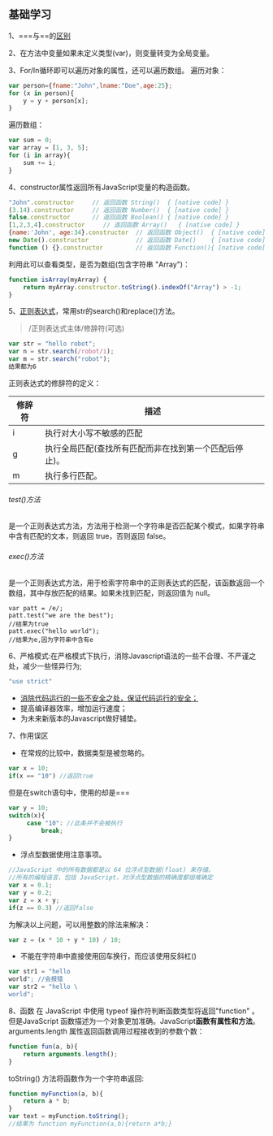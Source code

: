 ## 基础学习
1、===与==的[区别](http://www.runoob.com/js/js-strings.html)

2、在方法中变量如果未定义类型(var)，则变量转变为全局变量。

3、For/In循环即可以遍历对象的属性，还可以遍历数组。
遍历对象：
```js
var person={fname:"John",lname:"Doe",age:25}; 
for (x in person){
    y = y + person[x];
}
```
遍历数组：
```js
var sum = 0;
var array = [1, 3, 5];
for (i in array){
    sum += i;
}
```
4、constructor属性返回所有JavaScript变量的构造函数。
```js
"John".constructor     // 返回函数 String()  { [native code] }
(3.14).constructor     // 返回函数 Number()  { [native code] }
false.constructor      // 返回函数 Boolean() { [native code] }
[1,2,3,4].constructor     // 返回函数 Array()   { [native code] }
{name:'John', age:34}.constructor  // 返回函数 Object()  { [native code] }
new Date().constructor             // 返回函数 Date()    { [native code] }
function () {}.constructor         // 返回函数 Function(){ [native code] }
```
利用此可以查看类型，是否为数组(包含字符串 "Array")：
```js
function isArray(myArray) {
    return myArray.constructor.toString().indexOf("Array") > -1;
}
```
5、[正则表达式](http://www.runoob.com/js/js-regexp.html)，常用str的search()和replace()方法。
>/正则表达式主体/修辞符(可选)

```js
var str = "hello robot";
var n = str.search(/robot/i);
var m = str.search("robot");
结果都为6
```
正则表达式的修辞符的定义：

修辞符| 描述
------|------
i|执行对大小写不敏感的匹配
g|执行全局匹配(查找所有匹配而非在找到第一个匹配后停止)。
m|执行多行匹配。

###### test()方法
是一个正则表达式方法，方法用于检测一个字符串是否匹配某个模式，如果字符串中含有匹配的文本，则返回 true，否则返回 false。
###### exec()方法
是一个正则表达式方法，用于检索字符串中的正则表达式的匹配，该函数返回一个数组，其中存放匹配的结果。如果未找到匹配，则返回值为 null。

```
var patt = /e/;
patt.test("we are the best");
//结果为true
patt.exec("hello world");
//结果为e,因为字符串中含有e
```
6、严格模式:在严格模式下执行，消除Javascript语法的一些不合理、不严谨之处，减少一些怪异行为;
```js
"use strict"
```
- [消除代码运行的一些不安全之处，保证代码运行的安全；](http://www.runoob.com/js/js-strict.html)
- 提高编译器效率，增加运行速度；
- 为未来新版本的Javascript做好铺垫。

7、作用误区
- 在常规的比较中，数据类型是被忽略的。
```js
var x = 10;
if(x == "10") //返回true
```
但是在switch语句中，使用的却是===
```js
var y = 10;
switch(x){
     case "10": //此条并不会被执行
         break;
}
```
- 浮点型数据使用注意事项。
```js
//JavaScript 中的所有数据都是以 64 位浮点型数据(float) 来存储。
//所有的编程语言，包括 JavaScript，对浮点型数据的精确度都很难确定
var x = 0.1;
var y = 0.2;
var z = x + y;
if(z == 0.3) //返回false
```
为解决以上问题，可以用整数的除法来解决：
```js
var z = (x * 10 + y * 10) / 10;
```
- 不能在字符串中直接使用回车换行，而应该使用反斜杠(\)
```js
var str1 = "hello
world"; //会报错
var str2 = "hello \
world";
```
8、函数
在 JavaScript 中使用 typeof 操作符判断函数类型将返回"function" 。但是JavaScript 函数描述为一个对象更加准确。JavaScript**函数有属性和方法**。
arguments.length 属性返回函数调用过程接收到的参数个数：
```js
function fun(a, b){
    return arguments.length();
}
```
toString() 方法将函数作为一个字符串返回:
```js
function myFunction(a, b){
    return a * b;
}
var text = myFunction.toString();
//结果为 function myFunction(a,b){return a*b;}
```












